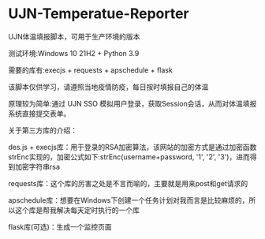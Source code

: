 # UJN-Temperatue-Reporter
UJN体温填报脚本，可用于生产环境的版本


测试环境:Windows 10 21H2 + Python 3.9


需要的库有:execjs + requests + apschedule + flask


该脚本仅供学习，请遵照当地疫情防疫，每日按时填报自己的体温


原理较为简单:通过 UJN SSO 模拟用户登录，获取Session会话，从而对体温填报系统直接提交表单。


关于第三方库的介绍：


des.js + execjs库：用于登录的RSA加密算法，该网站的加密方式是通过加密函数strEnc实现的，加密公式如下:strEnc(username+password, '1', '2', '3')，进而得到加密字符串rsa


requests库：这个库的厉害之处是不言而喻的，主要就是用来post和get请求的


apschedule库：想要在Windows下创建一个任务计划对我而言是比较麻烦的，所以这个库是帮我解决每天定时执行的一个库


flask库(可选)：生成一个监控页面
